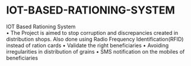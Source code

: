 # IOT-BASED-RATIONING-SYSTEM
IOT Based Rationing System				            
•	The Project is aimed to stop corruption and discrepancies created in distribution shops.
Also done using  Radio Frequency Identification(RFID) instead of ration cards
•	Validate the right beneficiaries
•	Avoiding irregularities in distribution of grains
•	SMS notification on the mobiles of  beneficiaries
